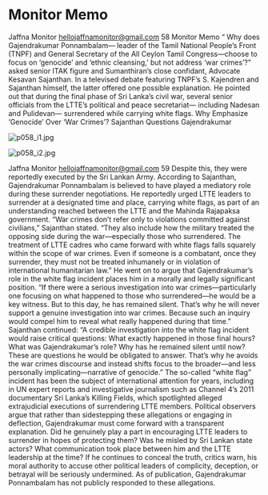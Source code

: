 # Monitor Memo

Jaffna Monitor
hellojaffnamonitor@gmail.com
58
Monitor Memo
“
Why does 
Gajendrakumar 
Ponnambalam—
leader of the Tamil 
National People’s 
Front (TNPF) and 
General Secretary of 
the All Ceylon Tamil 
Congress—choose to 
focus on ‘genocide’ 
and ‘ethnic cleansing,’ 
but not address 
‘war crimes’?” asked 
senior ITAK figure 
and Sumanthiran’s 
close confidant, 
Advocate Kesavan 
Sajanthan.
In a televised debate 
featuring TNPF’s 
S. Kajendren and 
Sajanthan himself, 
the latter offered one 
possible explanation. 
He pointed out that 
during the final phase 
of Sri Lanka’s civil 
war, several senior 
officials from the 
LTTE’s political and 
peace secretariat—
including Nadesan 
and Pulidevan—
surrendered while 
carrying white flags. 
Why Emphasize 
‘Genocide’ Over 
‘War Crimes’? 
Sajanthan Questions 
Gajendrakumar

![p058_i1.jpg](images_out/012_monitor_memo/p058_i1.jpg)

![p058_i2.jpg](images_out/012_monitor_memo/p058_i2.jpg)

Jaffna Monitor
hellojaffnamonitor@gmail.com
59
Despite this, they were reportedly executed by 
the Sri Lankan Army.
According to Sajanthan, Gajendrakumar 
Ponnambalam is believed to have played 
a mediatory role during these surrender 
negotiations. He reportedly urged LTTE 
leaders to surrender at a designated time 
and place, carrying white flags, as part of an 
understanding reached between the LTTE and 
the Mahinda Rajapaksa government.
“War crimes don’t refer only to violations 
committed against civilians,” Sajanthan stated. 
“They also include how the military treated 
the opposing side during the war—especially 
those who surrendered. The treatment of 
LTTE cadres who came forward with white 
flags falls squarely within the scope of war 
crimes. Even if someone is a combatant, once 
they surrender, they must not be treated 
inhumanely or in violation of international 
humanitarian law.”
He went on to argue that Gajendrakumar’s 
role in the white flag incident places him in a 
morally and legally significant position.
“If there were a serious investigation into war 
crimes—particularly one focusing on what 
happened to those who surrendered—he 
would be a key witness. But to this day, he 
has remained silent. That’s why he will never 
support a genuine investigation into war 
crimes. Because such an inquiry would compel 
him to reveal what really happened during that 
time.”
Sajanthan continued: “A credible investigation 
into the white flag incident would raise critical 
questions: What exactly happened in those 
final hours? What was Gajendrakumar’s role? 
Why has he remained silent until now? These 
are questions he would be obligated to answer. 
That’s why he avoids the war crimes discourse 
and instead shifts focus to the broader—and 
less personally implicating—narrative of 
genocide.”
The so-called “white flag” incident has been 
the subject of international attention for 
years, including in UN expert reports and 
investigative journalism such as Channel 
4’s 2011 documentary Sri Lanka’s Killing 
Fields, which spotlighted alleged extrajudicial 
executions of surrendering LTTE members.
Political observers argue that rather than 
sidestepping these allegations or engaging 
in deflection, Gajendrakumar must come 
forward with a transparent explanation. Did 
he genuinely play a part in encouraging LTTE 
leaders to surrender in hopes of protecting 
them? Was he misled by Sri Lankan state 
actors? What communication took place 
between him and the LTTE leadership at the 
time?
If he continues to conceal the truth, critics 
warn, his moral authority to accuse other 
political leaders of complicity, deception, or 
betrayal will be seriously undermined.
As of publication, Gajendrakumar 
Ponnambalam has not publicly responded to 
these allegations.

